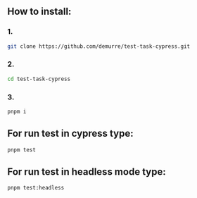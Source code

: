 ## How to install:

### 1.

```bash
git clone https://github.com/demurre/test-task-cypress.git
```

### 2.

```bash
cd test-task-cypress
```

### 3.

```bash
pnpm i
```

## For run test in cypress type:

```bash
pnpm test
```

## For run test in headless mode type:

```bash
pnpm test:headless
```
